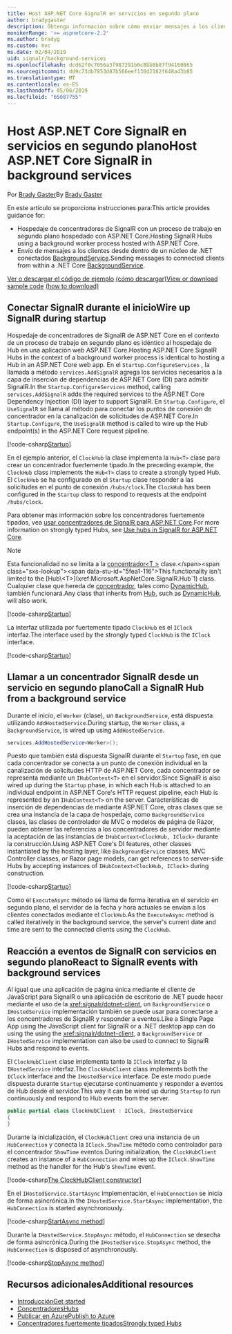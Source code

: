 ```yaml
---
title: Host ASP.NET Core SignalR en servicios en segundo plano
author: bradygaster
description: Obtenga información sobre cómo enviar mensajes a los clientes de SignalR desde las clases de .NET Core BackgroundService.
monikerRange: '>= aspnetcore-2.2'
ms.author: bradyg
ms.custom: mvc
ms.date: 02/04/2019
uid: signalr/background-services
ms.openlocfilehash: dcd62f0c7056a3f987291b6c8bb8b87f94160865
ms.sourcegitcommit: dd9c73db7853d87b566eef136d2162f648a43b85
ms.translationtype: MT
ms.contentlocale: es-ES
ms.lasthandoff: 05/06/2019
ms.locfileid: "65087755"
---
```

# <a name="host-aspnet-core-signalr-in-background-services"></a><span data-ttu-id="5fea1-103">Host ASP.NET Core SignalR en servicios en segundo plano</span><span class="sxs-lookup"><span data-stu-id="5fea1-103">Host ASP.NET Core SignalR in background services</span></span>

<span data-ttu-id="5fea1-104">Por [Brady Gaster](https://twitter.com/bradygaster)</span><span class="sxs-lookup"><span data-stu-id="5fea1-104">By [Brady Gaster](https://twitter.com/bradygaster)</span></span>

<span data-ttu-id="5fea1-105">En este artículo se proporciona instrucciones para:</span><span class="sxs-lookup"><span data-stu-id="5fea1-105">This article provides guidance for:</span></span>

* <span data-ttu-id="5fea1-106">Hospedaje de concentradores de SignalR con un proceso de trabajo en segundo plano hospedado con ASP.NET Core.</span><span class="sxs-lookup"><span data-stu-id="5fea1-106">Hosting SignalR Hubs using a background worker process hosted with ASP.NET Core.</span></span>
* <span data-ttu-id="5fea1-107">Envío de mensajes a los clientes desde dentro de un núcleo de .NET conectados [BackgroundService](xref:Microsoft.Extensions.Hosting.BackgroundService).</span><span class="sxs-lookup"><span data-stu-id="5fea1-107">Sending messages to connected clients from within a .NET Core [BackgroundService](xref:Microsoft.Extensions.Hosting.BackgroundService).</span></span>

<span data-ttu-id="5fea1-108">[Ver o descargar el código de ejemplo](https://github.com/aspnet/AspNetCore.Docs/tree/master/aspnetcore/signalr/background-service/sample/) [(cómo descargar)](xref:index#how-to-download-a-sample)</span><span class="sxs-lookup"><span data-stu-id="5fea1-108">[View or download sample code](https://github.com/aspnet/AspNetCore.Docs/tree/master/aspnetcore/signalr/background-service/sample/) [(how to download)](xref:index#how-to-download-a-sample)</span></span>

## <a name="wire-up-signalr-during-startup"></a><span data-ttu-id="5fea1-109">Conectar SignalR durante el inicio</span><span class="sxs-lookup"><span data-stu-id="5fea1-109">Wire up SignalR during startup</span></span>

<span data-ttu-id="5fea1-110">Hospedaje de concentradores de SignalR de ASP.NET Core en el contexto de un proceso de trabajo en segundo plano es idéntico al hospedaje de Hub en una aplicación web ASP.NET Core.</span><span class="sxs-lookup"><span data-stu-id="5fea1-110">Hosting ASP.NET Core SignalR Hubs in the context of a background worker process is identical to hosting a Hub in an ASP.NET Core web app.</span></span> <span data-ttu-id="5fea1-111">En el `Startup.ConfigureServices` , la llamada a método `services.AddSignalR` agrega los servicios necesarios a la capa de inserción de dependencias de ASP.NET Core (DI) para admitir SignalR.</span><span class="sxs-lookup"><span data-stu-id="5fea1-111">In the `Startup.ConfigureServices` method, calling `services.AddSignalR` adds the required services to the ASP.NET Core Dependency Injection (DI) layer to support SignalR.</span></span> <span data-ttu-id="5fea1-112">En `Startup.Configure`, el `UseSignalR` se llama al método para conectar los puntos de conexión de concentrador en la canalización de solicitudes de ASP.NET Core.</span><span class="sxs-lookup"><span data-stu-id="5fea1-112">In `Startup.Configure`, the `UseSignalR` method is called to wire up the Hub endpoint(s) in the ASP.NET Core request pipeline.</span></span>

[!code-csharp[Startup](background-service/sample/Server/Startup.cs?name=Startup)]

<span data-ttu-id="5fea1-113">En el ejemplo anterior, el `ClockHub` la clase implementa la `Hub<T>` clase para crear un concentrador fuertemente tipado.</span><span class="sxs-lookup"><span data-stu-id="5fea1-113">In the preceding example, the `ClockHub` class implements the `Hub<T>` class to create a strongly typed Hub.</span></span> <span data-ttu-id="5fea1-114">El `ClockHub` se ha configurado en el `Startup` clase responder a las solicitudes en el punto de conexión `/hubs/clock`.</span><span class="sxs-lookup"><span data-stu-id="5fea1-114">The `ClockHub` has been configured in the `Startup` class to respond to requests at the endpoint `/hubs/clock`.</span></span>

<span data-ttu-id="5fea1-115">Para obtener más información sobre los concentradores fuertemente tipados, vea [usar concentradores de SignalR para ASP.NET Core](xref:signalr/hubs#strongly-typed-hubs).</span><span class="sxs-lookup"><span data-stu-id="5fea1-115">For more information on strongly typed Hubs, see [Use hubs in SignalR for ASP.NET Core](xref:signalr/hubs#strongly-typed-hubs).</span></span>

> [!NOTE]
> <span data-ttu-id="5fea1-116">Esta funcionalidad no se limita a la [concentrador\<T >](xref:Microsoft.AspNetCore.SignalR.Hub`1) clase.</span><span class="sxs-lookup"><span data-stu-id="5fea1-116">This functionality isn't limited to the [Hub\<T>](xref:Microsoft.AspNetCore.SignalR.Hub`1) class.</span></span> <span data-ttu-id="5fea1-117">Cualquier clase que hereda de [concentrador](xref:Microsoft.AspNetCore.SignalR.Hub), tales como [DynamicHub](xref:Microsoft.AspNetCore.SignalR.DynamicHub), también funcionará.</span><span class="sxs-lookup"><span data-stu-id="5fea1-117">Any class that inherits from [Hub](xref:Microsoft.AspNetCore.SignalR.Hub), such as [DynamicHub](xref:Microsoft.AspNetCore.SignalR.DynamicHub), will also work.</span></span>

[!code-csharp[Startup](background-service/sample/Server/ClockHub.cs?name=ClockHub)]

<span data-ttu-id="5fea1-118">La interfaz utilizada por fuertemente tipado `ClockHub` es el `IClock` interfaz.</span><span class="sxs-lookup"><span data-stu-id="5fea1-118">The interface used by the strongly typed `ClockHub` is the `IClock` interface.</span></span>

[!code-csharp[Startup](background-service/sample/HubServiceInterfaces/IClock.cs?name=IClock)]

## <a name="call-a-signalr-hub-from-a-background-service"></a><span data-ttu-id="5fea1-119">Llamar a un concentrador SignalR desde un servicio en segundo plano</span><span class="sxs-lookup"><span data-stu-id="5fea1-119">Call a SignalR Hub from a background service</span></span>

<span data-ttu-id="5fea1-120">Durante el inicio, el `Worker` (clase), un `BackgroundService`, está dispuesta utilizando `AddHostedService`.</span><span class="sxs-lookup"><span data-stu-id="5fea1-120">During startup, the `Worker` class, a `BackgroundService`, is wired up using `AddHostedService`.</span></span>

```csharp
services.AddHostedService<Worker>();
```

<span data-ttu-id="5fea1-121">Puesto que también está dispuesta SignalR durante el `Startup` fase, en que cada concentrador se conecta a un punto de conexión individual en la canalización de solicitudes HTTP de ASP.NET Core, cada concentrador se representa mediante un `IHubContext<T>` en el servidor.</span><span class="sxs-lookup"><span data-stu-id="5fea1-121">Since SignalR is also wired up during the `Startup` phase, in which each Hub is attached to an individual endpoint in ASP.NET Core's HTTP request pipeline, each Hub is represented by an `IHubContext<T>` on the server.</span></span> <span data-ttu-id="5fea1-122">Características de inserción de dependencias de mediante ASP.NET Core, otras clases que se crea una instancia de la capa de hospedaje, como `BackgroundService` clases, las clases de controlador de MVC o modelos de página de Razor, pueden obtener las referencias a los concentradores de servidor mediante la aceptación de las instancias de `IHubContext<ClockHub, IClock>` durante la construcción.</span><span class="sxs-lookup"><span data-stu-id="5fea1-122">Using ASP.NET Core's DI features, other classes instantiated by the hosting layer, like `BackgroundService` classes, MVC Controller classes, or Razor page models, can get references to server-side Hubs by accepting instances of `IHubContext<ClockHub, IClock>` during construction.</span></span>

[!code-csharp[Startup](background-service/sample/Server/Worker.cs?name=Worker)]

<span data-ttu-id="5fea1-123">Como el `ExecuteAsync` método se llama de forma iterativa en el servicio en segundo plano, el servidor de la fecha y hora actuales se envían a los clientes conectados mediante el `ClockHub`.</span><span class="sxs-lookup"><span data-stu-id="5fea1-123">As the `ExecuteAsync` method is called iteratively in the background service, the server's current date and time are sent to the connected clients using the `ClockHub`.</span></span>

## <a name="react-to-signalr-events-with-background-services"></a><span data-ttu-id="5fea1-124">Reacción a eventos de SignalR con servicios en segundo plano</span><span class="sxs-lookup"><span data-stu-id="5fea1-124">React to SignalR events with background services</span></span>

<span data-ttu-id="5fea1-125">Al igual que una aplicación de página única mediante el cliente de JavaScript para SignalR o una aplicación de escritorio de .NET puede hacer mediante el uso de la <xref:signalr/dotnet-client>, un `BackgroundService` o `IHostedService` implementación también se puede usar para conectarse a los concentradores de SignalR y responder a eventos.</span><span class="sxs-lookup"><span data-stu-id="5fea1-125">Like a Single Page App using the JavaScript client for SignalR or a .NET desktop app can do using the using the <xref:signalr/dotnet-client>, a `BackgroundService` or `IHostedService` implementation can also be used to connect to SignalR Hubs and respond to events.</span></span>

<span data-ttu-id="5fea1-126">El `ClockHubClient` clase implementa tanto la `IClock` interfaz y la `IHostedService` interfaz.</span><span class="sxs-lookup"><span data-stu-id="5fea1-126">The `ClockHubClient` class implements both the `IClock` interface and the `IHostedService` interface.</span></span> <span data-ttu-id="5fea1-127">De este modo puede dispuesta durante `Startup` ejecutarse continuamente y responder a eventos de Hub desde el servidor.</span><span class="sxs-lookup"><span data-stu-id="5fea1-127">This way it can be wired up during `Startup` to run continuously and respond to Hub events from the server.</span></span> 

```csharp
public partial class ClockHubClient : IClock, IHostedService
{
}
```

<span data-ttu-id="5fea1-128">Durante la inicialización, el `ClockHubClient` crea una instancia de un `HubConnection` y conecta la `IClock.ShowTime` método como controlador para el concentrador `ShowTime` eventos.</span><span class="sxs-lookup"><span data-stu-id="5fea1-128">During initialization, the `ClockHubClient` creates an instance of a `HubConnection` and wires up the `IClock.ShowTime` method as the handler for the Hub's `ShowTime` event.</span></span>

[!code-csharp[The ClockHubClient constructor](background-service/sample/Clients.ConsoleTwo/ClockHubClient.cs?name=ClockHubClientCtor)]

<span data-ttu-id="5fea1-129">En el `IHostedService.StartAsync` implementación, el `HubConnection` se inicia de forma asincrónica.</span><span class="sxs-lookup"><span data-stu-id="5fea1-129">In the `IHostedService.StartAsync` implementation, the `HubConnection` is started asynchronously.</span></span>

[!code-csharp[StartAsync method](background-service/sample/Clients.ConsoleTwo/ClockHubClient.cs?name=StartAsync)]

<span data-ttu-id="5fea1-130">Durante la `IHostedService.StopAsync` método, el `HubConnection` se desecha de forma asincrónica.</span><span class="sxs-lookup"><span data-stu-id="5fea1-130">During the `IHostedService.StopAsync` method, the `HubConnection` is disposed of asynchronously.</span></span>

[!code-csharp[StopAsync method](background-service/sample/Clients.ConsoleTwo/ClockHubClient.cs?name=StopAsync)]

## <a name="additional-resources"></a><span data-ttu-id="5fea1-131">Recursos adicionales</span><span class="sxs-lookup"><span data-stu-id="5fea1-131">Additional resources</span></span>

* [<span data-ttu-id="5fea1-132">Introducción</span><span class="sxs-lookup"><span data-stu-id="5fea1-132">Get started</span></span>](xref:tutorials/signalr)
* [<span data-ttu-id="5fea1-133">Concentradores</span><span class="sxs-lookup"><span data-stu-id="5fea1-133">Hubs</span></span>](xref:signalr/hubs)
* [<span data-ttu-id="5fea1-134">Publicar en Azure</span><span class="sxs-lookup"><span data-stu-id="5fea1-134">Publish to Azure</span></span>](xref:signalr/publish-to-azure-web-app)
* [<span data-ttu-id="5fea1-135">Concentradores fuertemente tipados</span><span class="sxs-lookup"><span data-stu-id="5fea1-135">Strongly typed Hubs</span></span>](xref:signalr/hubs#strongly-typed-hubs)
